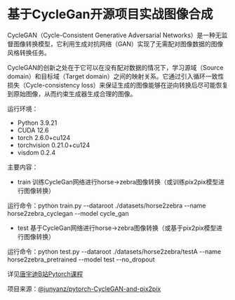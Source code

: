 # 基于CycleGan开源项目实战图像合成
CycleGAN（Cycle-Consistent Generative Adversarial Networks）是一种无监督图像转换模型，它利用生成对抗网络（GAN）实现了无需配对图像数据的图像风格转换任务。

CycleGAN的创新之处在于它可以在没有配对数据的情况下，学习源域（Source domain）和目标域（Target domain）之间的映射关系。它通过引入循环一致性损失（Cycle-consistency loss）来保证生成的图像能够在逆向转换后尽可能恢复到原始图像，从而约束生成器生成合理的图像。

运行环境：
- Python 3.9.21
- CUDA 12.6
- torch 2.6.0+cu124
- torchvision 0.21.0+cu124
- visdom 0.2.4

主要内容：
- train 训练CycleGan网络进行horse->zebra图像转换（或训练pix2pix模型进行图像转换）

运行命令：python train.py --dataroot ./datasets/horse2zebra --name horse2zebra_cyclegan --model cycle_gan

- test 基于CycleGan网络进行horse->zebra图像转换（或基于pix2pix模型进行图像转换）

运行命令：python test.py --dataroot ./datasets/horse2zebra/testA --name horse2zebra_pretrained --model test --no_dropout

详见[唐宇迪B站Pytorch课程](https://www.bilibili.com/video/BV1rg411d7KT?spm_id_from=333.788.videopod.episodes&vd_source=aaa85a47471179fcdb4e51e332c391e1&p=64)

项目来源：[@junyanz/pytorch-CycleGAN-and-pix2pix](https://github.com/junyanz/pytorch-CycleGAN-and-pix2pix)